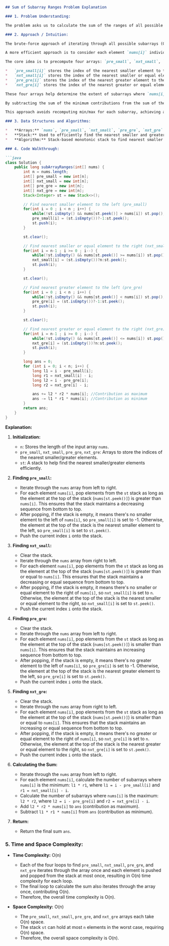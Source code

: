 ```markdown
## Sum of Subarray Ranges Problem Explanation

### 1. Problem Understanding:

The problem asks us to calculate the sum of the ranges of all possible subarrays within a given integer array `nums`. The range of a subarray is defined as the difference between its maximum and minimum element. We need to find the sum of these ranges across all possible subarrays.

### 2. Approach / Intuition:

The brute-force approach of iterating through all possible subarrays (O(n^2)) and finding the min/max for each (O(n)) would result in an O(n^3) solution, which is not efficient for larger arrays.

A more efficient approach is to consider each element `nums[i]` individually.  For each `nums[i]`, we want to determine how many subarrays it's the *minimum* element in and how many subarrays it's the *maximum* element in.  Then, we can multiply `nums[i]` by the number of times it's a maximum, and subtract the number of times it's a minimum to get its contribution to the final sum.

The core idea is to precompute four arrays: `pre_small`, `nxt_small`, `pre_gre`, and `nxt_gre`.

*   `pre_small[i]` stores the index of the nearest smaller element to the left of `nums[i]`.  If no such element exists, it stores -1.
*   `nxt_small[i]` stores the index of the nearest smaller or equal element to the right of `nums[i]`. If no such element exists, it stores `n`.
*   `pre_gre[i]` stores the index of the nearest greater element to the left of `nums[i]`. If no such element exists, it stores -1.
*   `nxt_gre[i]` stores the index of the nearest greater or equal element to the right of `nums[i]`. If no such element exists, it stores `n`.

These four arrays help determine the extent of subarrays where `nums[i]` acts as the minimum or maximum. The number of subarrays where `nums[i]` is the minimum can be calculated as `(i - pre_small[i]) * (nxt_small[i] - i)`.  Similarly, the number of subarrays where `nums[i]` is the maximum is `(i - pre_gre[i]) * (nxt_gre[i] - i)`.

By subtracting the sum of the minimum contributions from the sum of the maximum contributions, we efficiently calculate the total sum of subarray ranges.

This approach avoids recomputing min/max for each subarray, achieving a better time complexity.

### 3. Data Structures and Algorithms:

*   **Arrays:** `nums`, `pre_small`, `nxt_small`, `pre_gre`, `nxt_gre`.  Used to store the input array and precomputed information.
*   **Stack:** Used to efficiently find the nearest smaller and greater elements to the left and right. The stack helps to maintain a decreasing or increasing sequence, which allows finding the desired elements in O(n) total time across all elements.
*   **Algorithm:** Stack-based monotonic stack to find nearest smaller and greater elements.  Iteration to calculate the final answer.

### 4. Code Walkthrough:

```java
class Solution {
    public long subArrayRanges(int[] nums) {
        int n = nums.length;
        int[] pre_small = new int[n];
        int[] nxt_small = new int[n];
        int[] pre_gre = new int[n];
        int[] nxt_gre = new int[n];
        Stack<Integer> st = new Stack<>();

        // Find nearest smaller element to the left (pre_small)
        for(int i = 0 ; i < n ; i++) {
            while(!st.isEmpty() && nums[st.peek()] > nums[i]) st.pop();
            pre_small[i] = (st.isEmpty())?-1:st.peek();
            st.push(i);
        }

        st.clear();

        // Find nearest smaller or equal element to the right (nxt_small)
        for(int i = n-1 ; i >= 0 ; i--) {
            while(!st.isEmpty() && nums[st.peek()] >= nums[i]) st.pop();
            nxt_small[i] = (st.isEmpty())?n:st.peek();
            st.push(i);
        }

        st.clear();

        // Find nearest greater element to the left (pre_gre)
        for(int i = 0 ; i < n ; i++) {
            while(!st.isEmpty() && nums[st.peek()] < nums[i]) st.pop();
            pre_gre[i] = (st.isEmpty())?-1:st.peek();
            st.push(i);
        }

        st.clear();

        // Find nearest greater or equal element to the right (nxt_gre)
        for(int i = n-1 ; i >= 0 ; i--) {
            while(!st.isEmpty() && nums[st.peek()] <= nums[i]) st.pop();
            nxt_gre[i] = (st.isEmpty())?n:st.peek();
            st.push(i);
        }

        long ans = 0;
        for (int i = 0; i < n; i++) {
            long l1 = i - pre_small[i];
            long r1 = nxt_small[i] - i;
            long l2 = i - pre_gre[i];
            long r2 = nxt_gre[i] - i;

            ans += l2 * r2 * nums[i]; //Contribution as maximum
            ans -= l1 * r1 * nums[i]; //Contribution as minimum
        }
        return ans;
    }
}
```

**Explanation:**

1.  **Initialization:**
    *   `n`: Stores the length of the input array `nums`.
    *   `pre_small`, `nxt_small`, `pre_gre`, `nxt_gre`: Arrays to store the indices of the nearest smaller/greater elements.
    *   `st`: A stack to help find the nearest smaller/greater elements efficiently.

2.  **Finding `pre_small`:**
    *   Iterate through the `nums` array from left to right.
    *   For each element `nums[i]`, pop elements from the `st` stack as long as the element at the top of the stack (`nums[st.peek()]`) is greater than `nums[i]`. This ensures that the stack maintains a decreasing sequence from bottom to top.
    *   After popping, if the stack is empty, it means there's no smaller element to the left of `nums[i]`, so `pre_small[i]` is set to -1. Otherwise, the element at the top of the stack is the nearest smaller element to the left, so `pre_small[i]` is set to `st.peek()`.
    *   Push the current index `i` onto the stack.

3.  **Finding `nxt_small`:**
    *   Clear the stack.
    *   Iterate through the `nums` array from right to left.
    *   For each element `nums[i]`, pop elements from the `st` stack as long as the element at the top of the stack (`nums[st.peek()]`) is greater than or equal to `nums[i]`. This ensures that the stack maintains a decreasing or equal sequence from bottom to top.
    *   After popping, if the stack is empty, it means there's no smaller or equal element to the right of `nums[i]`, so `nxt_small[i]` is set to `n`. Otherwise, the element at the top of the stack is the nearest smaller or equal element to the right, so `nxt_small[i]` is set to `st.peek()`.
    *   Push the current index `i` onto the stack.

4.  **Finding `pre_gre`:**
    *   Clear the stack.
    *   Iterate through the `nums` array from left to right.
    *   For each element `nums[i]`, pop elements from the `st` stack as long as the element at the top of the stack (`nums[st.peek()]`) is smaller than `nums[i]`. This ensures that the stack maintains an increasing sequence from bottom to top.
    *   After popping, if the stack is empty, it means there's no greater element to the left of `nums[i]`, so `pre_gre[i]` is set to -1. Otherwise, the element at the top of the stack is the nearest greater element to the left, so `pre_gre[i]` is set to `st.peek()`.
    *   Push the current index `i` onto the stack.

5.  **Finding `nxt_gre`:**
    *   Clear the stack.
    *   Iterate through the `nums` array from right to left.
    *   For each element `nums[i]`, pop elements from the `st` stack as long as the element at the top of the stack (`nums[st.peek()]`) is smaller than or equal to `nums[i]`. This ensures that the stack maintains an increasing or equal sequence from bottom to top.
    *   After popping, if the stack is empty, it means there's no greater or equal element to the right of `nums[i]`, so `nxt_gre[i]` is set to `n`. Otherwise, the element at the top of the stack is the nearest greater or equal element to the right, so `nxt_gre[i]` is set to `st.peek()`.
    *   Push the current index `i` onto the stack.

6.  **Calculating the Sum:**
    *   Iterate through the `nums` array from left to right.
    *   For each element `nums[i]`, calculate the number of subarrays where `nums[i]` is the minimum: `l1 * r1`, where `l1 = i - pre_small[i]` and `r1 = nxt_small[i] - i`.
    *   Calculate the number of subarrays where `nums[i]` is the maximum: `l2 * r2`, where `l2 = i - pre_gre[i]` and `r2 = nxt_gre[i] - i`.
    *   Add `l2 * r2 * nums[i]` to `ans` (contribution as maximum).
    *   Subtract `l1 * r1 * nums[i]` from `ans` (contribution as minimum).

7.  **Return:**
    *   Return the final sum `ans`.

### 5. Time and Space Complexity:

*   **Time Complexity:** O(n)
    *   Each of the four loops to find `pre_small`, `nxt_small`, `pre_gre`, and `nxt_gre` iterates through the array once and each element is pushed and popped from the stack at most once, resulting in O(n) time complexity for each loop.
    *   The final loop to calculate the sum also iterates through the array once, contributing O(n).
    *   Therefore, the overall time complexity is O(n).

*   **Space Complexity:** O(n)
    *   The `pre_small`, `nxt_small`, `pre_gre`, and `nxt_gre` arrays each take O(n) space.
    *   The stack `st` can hold at most `n` elements in the worst case, requiring O(n) space.
    *   Therefore, the overall space complexity is O(n).
